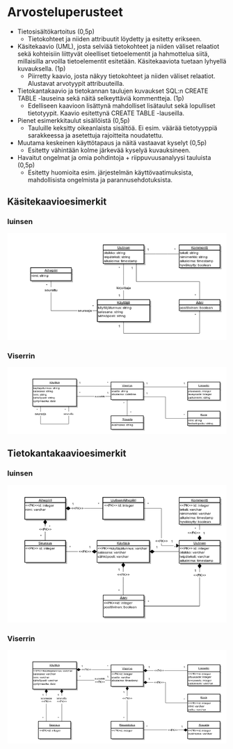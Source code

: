 # Arvosteluperusteet

* Tietosisältökartoitus (0,5p)
  * Tietokohteet ja niiden attribuutit löydetty ja esitetty erikseen.
* Käsitekaavio (UML), josta selviää tietokohteet ja niiden väliset relaatiot sekä kohteisiin liittyvät oleelliset tietoelementit ja hahmottelua siitä, millaisilla arvoilla tietoelementit esitetään. Käsitekaaviota tuetaan lyhyellä kuvauksella. (1p)
  * Piirretty kaavio, josta näkyy tietokohteet ja niiden väliset relaatiot. Alustavat arvotyypit attribuuteilla.
* Tietokantakaavio ja tietokannan taulujen kuvaukset SQL:n CREATE TABLE -lauseina sekä näitä selkeyttäviä kommentteja. (1p)
  * Edelliseen kaavioon lisättynä mahdolliset lisätaulut sekä lopulliset tietotyypit. Kaavio esitettynä CREATE TABLE -lauseilla.
* Pienet esimerkkitaulut sisällöistä (0,5p)
  * Tauluille keksitty oikeanlaista sisältöä. Ei esim. väärää tietotyyppiä sarakkeessa ja asetettuja rajoitteita noudatettu.
* Muutama keskeinen käyttötapaus ja näitä vastaavat kyselyt (0,5p)
  * Esitetty vähintään kolme järkevää kyselyä kuvauksineen.
* Havaitut ongelmat ja omia pohdintoja + riippuvuusanalyysi tauluista (0,5p)
  * Esitetty huomioita esim. järjestelmän käyttövaatimuksista, mahdollisista ongelmista ja parannusehdotuksista.


## Käsitekaavioesimerkit

### luinsen

![luinsen](luinsen_2.png)

### Viserrin

![Viserrin](viserrin_2.png)

## Tietokantakaavioesimerkit

### luinsen

![luinsen](luinsen.png)

### Viserrin

![Viserrin](viserrin.png)
